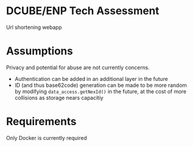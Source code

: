 # DCUBE/ENP Tech Assessment
Url shortening webapp

# Assumptions
Privacy and potential for abuse are not currently concerns.
- Authentication can be added in an additional layer in the future
- ID (and thus base62code) generation can be made to be more random by modifying `data_access.getNexId()` in the future, at the cost of more collisions as storage nears capacitiy

# Requirements
Only Docker is currently required
